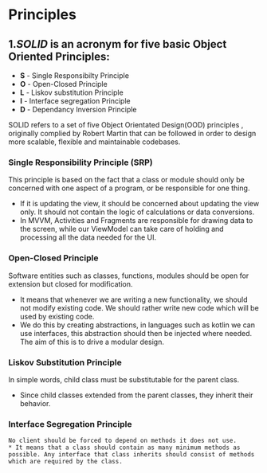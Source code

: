 # Principles

## 1.*SOLID* is an acronym for five basic Object Oriented Principles:
   
   * **S** - Single Responsibilty Principle
   * **O** - Open-Closed Principle
   * **L** - Liskov substitution Principle
   * **I** - Interface segregation Principle
   * **D** - Dependancy Inversion Principle
   
   SOLID refers to a set of five Object Orientated Design(OOD) principles , originally complied by Robert Martin that can be followed in order to design more scalable, flexible and maintainable codebases.
      
 ### Single Responsibility Principle (SRP)
   This principle is based on the fact that a class or module should only be concerned with one aspect of a program, or be responsible for one thing.
   * If it is updating the view, it should be concerned about updating the view only. It should not contain the logic of calculations or data conversions.
   * In MVVM, Activities and Fragments are responsible for drawing data to the screen, while our ViewModel can take care of holding and processing all the data needed for the UI.
 
 ### Open-Closed Principle  
   Software entities such as classes, functions, modules should be open for extension but closed for modification.
   * It means that whenever we are writing a new functionality, we should not modify existing code. We should rather write new code which will be used by existing code.
   * We do this by creating abstractions, in languages such as kotlin we can use interfaces, this abstraction should then be injected where needed. The aim of this is to drive a modular design.
   
 ### Liskov Substitution Principle
   In simple words, child class must be substitutable for the parent class.
   * Since child classes extended from the parent classes, they inherit their behavior.

  ### Interface Segregation Principle
    No client should be forced to depend on methods it does not use.
    * It means that a class should contain as many minimum methods as possible. Any interface that class inherits should consist of methods which are required by the class.


  